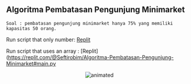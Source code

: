 ## Algoritma Pembatasan Pengunjung Minimarket

```
Soal : pembatasan pengunjung minimarket hanya 75% yang memiliki kapasitas 50 orang.
```
Run script that only number: [Replit](https://replit.com/@Seftirobim/Algoritma-Pembatasan-Pengunjung-Minimarket#main.py)

Run script that uses an array : [Replit](https://replit.com/@Seftirobim/Algoritma-Pembatasan-Pengunjung-Minimarket#main.py

<p align="center">
  <img src="https://github.com/Seftirobim/Algoritma-Pembatasan-Pengunjung-Minimarket/assets/16395774/a2c4851c-f01b-4f7b-a0d4-2745f2536204" alt="animated">

</p>




